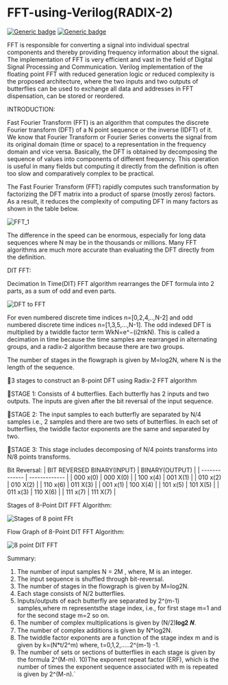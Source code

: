 # FFT-using-Verilog(RADIX-2)
 [![Generic badge](https://img.shields.io/badge/verilog_test-passed-green.svg)](https://user-images.githubusercontent.com/61559101/149683928-9bd5e01a-7351-4434-baf7-759a53e8548d.png)
[![Generic badge](https://img.shields.io/badge/RTL-schematic-red.svg)](https://user-images.githubusercontent.com/61559101/142258670-43d4ec95-bba3-4086-84b8-b5293848a852.PNG)


 
FFT is responsible for converting a signal into individual spectral components and thereby providing frequency information about the signal. The implementation of FFT is very efficient and vast in the field of Digital Signal Processing and Communication. Verilog implementation of the floating point FFT with reduced generation logic or reduced complexity is the proposed architecture, where the
two inputs and two outputs of butterflies can be used to exchange all data and addresses in FFT dispensation, can be stored or reordered. 

INTRODUCTION:

Fast Fourier Transform (FFT) is an algorithm that computes the discrete Fourier transform (DFT) of a N point sequence or the inverse (IDFT) of it. We know that Fourier Transform or Fourier Series converts the signal from its original domain (time or space) to a
representation in the frequency domain and vice versa. Basically, the DFT is obtained by decomposing the sequence of values into components of different frequency. This operation is useful in many fields but computing it directly from the definition is often too slow and comparatively complex to be practical.

The Fast Fourier Transform (FFT) rapidly computes such transformation by factorizing the
DFT matrix into a product of sparse (mostly zeros) factors. As a result, it reduces the
complexity of computing DFT in many factors as shown in the table below.

![FFT_1](https://user-images.githubusercontent.com/61559101/141434347-4de1735f-b0f2-48ff-8648-708fa8c1ac1d.PNG)

The difference in the speed can be enormous, especially for long data sequences where N may
be in the thousands or millions. Many FFT algorithms are much more accurate than
evaluating the DFT directly from the definition.

DIT FFT:

Decimation In Time(DIT) FFT algorithm rearranges the DFT formula into 2 parts, as a sum of odd and even parts.

![DFT to FFT](https://user-images.githubusercontent.com/61559101/143253529-b7cce322-2402-4afd-89b7-3ef26a9e399b.PNG)

For even numbered discrete time indices n=[0,2,4,..,N-2] and odd numbered discrete time indices n=[1,3,5,...,N-1]. The odd indexed DFT is multiplied by a twiddle factor term WkN=e^−(i2πkN). This is called a decimation in time because the time samples are rearranged in alternating groups, and a radix-2 algorithm because there are two groups.

The number of stages in the flowgraph is given by M=log2N, where N is the length of the sequence.

📌3 stages to construct an 8-point DFT using Radix-2 FFT algorithm

🔺STAGE 1:
Consists of 4 butterflies. Each butterfly has 2 inputs and two outputs. The inputs are given 
after the bit reversal of the input sequence.

🔺STAGE 2:
The input samples to each butterfly are separated by N/4 samples i.e., 2 samples and there are 
two sets of butterflies. In each set of butterflies, the twiddle factor exponents are the same and 
separated by two.

🔺STAGE 3:
This stage includes decomposing of N/4 points transforms into N/8 points transforms.

Bit Reversal:
| BIT REVERSED BINARY(INPUT)  | BINARY(OUTPUT) |
| ------------- | ------------- |
| 000 x(0)  | 000 X(0)  |
| 100 x(4)  | 001 X(1)  |
| 010 x(2)  | 010 X(2)  |
| 110 x(6)  | 011 X(3)  |
| 001 x(1)  | 100 X(4)  |
| 101 x(5)  | 101 X(5)  |
| 011 x(3)  | 110 X(6)  |
| 111 x(7)  | 111 X(7)  |

Stages of 8-Point DIT FFT Algorithm:

![Stages of 8 point FFt](https://user-images.githubusercontent.com/61559101/143257088-70ef836a-7a97-466b-bb05-28c585471795.PNG)

 Flow Graph of 8-Point DIT FFT Algorithm:
 
![8 point DIT FFT](https://user-images.githubusercontent.com/61559101/143257478-decf9d98-5d57-4b2e-9c7e-fcf304a62d98.png)


Summary:

1) The number of input samples N = 2M , where, M is an integer.
2) The input sequence is shuffled through bit-reversal.
3) The number of stages in the flowgraph is given by M=log2N.
4) Each stage consists of N/2 butterflies.
5) Inputs/outputs of each butterfly are separated by 2^(m-1) samples,where m representsthe stage index, i.e., for first stage m=1 and for the second stage m=2 so on.
6) The number of complex multiplications is given by (N/2)𝐥𝐨𝐠𝟐 𝑵.
7) The number of complex additions is given by N*log2N.
8) The twiddle factor exponents are a function of the stage index m and is given by k=(N*t/2^m) where, t=0,1,2,.....2^(m-1) -1.
9) The number of sets or sections of butterflies in each stage is given by the formula
2^(M-m).
10)The exponent repeat factor (ERF), which is the number of times the exponent sequence associated with m is repeated is given by 2^(M-n).`
